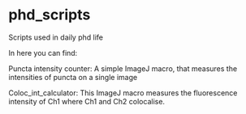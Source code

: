 # phd_scripts
Scripts used in daily phd life

In here you can find: 

Puncta intensity counter:
A simple ImageJ macro, that measures the intensities of puncta on a single image

Coloc_int_calculator:
This ImageJ macro measures the fluorescence intensity of Ch1 where Ch1 and Ch2 colocalise.
